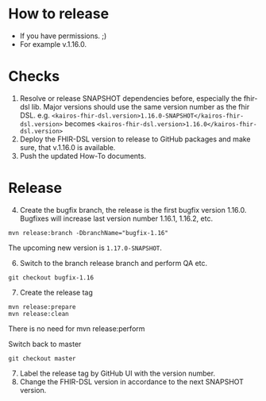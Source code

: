How to release
==============

* If you have permissions. ;)
* For example v.1.16.0.

# Checks

1. Resolve or release SNAPSHOT dependencies before, especially the fhir-dsl lib. Major versions should use the same version number as the fhir DSL.
   e.g. `<kairos-fhir-dsl.version>1.16.0-SNAPSHOT</kairos-fhir-dsl.version>`
   becomes `<kairos-fhir-dsl.version>1.16.0</kairos-fhir-dsl.version>`
2. Deploy the FHIR-DSL version to release to GitHub packages and make sure, that v.1.16.0 is available.
3. Push the updated How-To documents.

# Release

4. Create the bugfix branch, the release is the first bugfix version 1.16.0. Bugfixes will increase last version number 1.16.1, 1.16.2, etc.

``` 
mvn release:branch -DbranchName="bugfix-1.16" 
```

The upcoming new version is `1.17.0-SNAPSHOT`.

6. Switch to the branch release branch and perform QA etc.

```
git checkout bugfix-1.16
```

7. Create the release tag

``` 
mvn release:prepare
mvn release:clean 
```

There is no need for mvn release:perform 

Switch back to master

```
git checkout master
```

7. Label the release tag by GitHub UI with the version number.
8. Change the FHIR-DSL version in accordance to the next SNAPSHOT version.
